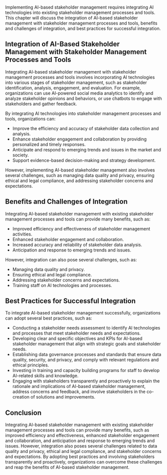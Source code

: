
Implementing AI-based stakeholder management requires integrating AI technologies into existing stakeholder management processes and tools. This chapter will discuss the integration of AI-based stakeholder management with stakeholder management processes and tools, benefits and challenges of integration, and best practices for successful integration.

Integration of AI-Based Stakeholder Management with Stakeholder Management Processes and Tools
----------------------------------------------------------------------------------------------

Integrating AI-based stakeholder management with stakeholder management processes and tools involves incorporating AI technologies into various stages of stakeholder management, such as stakeholder identification, analysis, engagement, and evaluation. For example, organizations can use AI-powered social media analytics to identify and analyze stakeholder opinions and behaviors, or use chatbots to engage with stakeholders and gather feedback.

By integrating AI technologies into stakeholder management processes and tools, organizations can:

* Improve the efficiency and accuracy of stakeholder data collection and analysis.
* Enhance stakeholder engagement and collaboration by providing personalized and timely responses.
* Anticipate and respond to emerging trends and issues in the market and society.
* Support evidence-based decision-making and strategy development.

However, implementing AI-based stakeholder management also involves several challenges, such as managing data quality and privacy, ensuring ethical and legal compliance, and addressing stakeholder concerns and expectations.

Benefits and Challenges of Integration
--------------------------------------

Integrating AI-based stakeholder management with existing stakeholder management processes and tools can provide many benefits, such as:

* Improved efficiency and effectiveness of stakeholder management activities.
* Enhanced stakeholder engagement and collaboration.
* Increased accuracy and reliability of stakeholder data analysis.
* Anticipation and response to emerging trends and issues.

However, integration can also pose several challenges, such as:

* Managing data quality and privacy.
* Ensuring ethical and legal compliance.
* Addressing stakeholder concerns and expectations.
* Training staff on AI technologies and processes.

Best Practices for Successful Integration
-----------------------------------------

To integrate AI-based stakeholder management successfully, organizations can adopt several best practices, such as:

* Conducting a stakeholder needs assessment to identify AI technologies and processes that meet stakeholder needs and expectations.
* Developing clear and specific objectives and KPIs for AI-based stakeholder management that align with strategic goals and stakeholder needs.
* Establishing data governance processes and standards that ensure data quality, security, and privacy, and comply with relevant regulations and ethical principles.
* Investing in training and capacity building programs for staff to develop AI-related skills and knowledge.
* Engaging with stakeholders transparently and proactively to explain the rationale and implications of AI-based stakeholder management, address concerns and feedback, and involve stakeholders in the co-creation of solutions and improvements.

Conclusion
----------

Integrating AI-based stakeholder management with existing stakeholder management processes and tools can provide many benefits, such as improved efficiency and effectiveness, enhanced stakeholder engagement and collaboration, and anticipation and response to emerging trends and issues. However, integration also poses several challenges related to data quality and privacy, ethical and legal compliance, and stakeholder concerns and expectations. By adopting best practices and involving stakeholders transparently and proactively, organizations can overcome these challenges and reap the benefits of AI-based stakeholder management.
